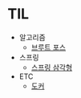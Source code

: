 # TIL
* 알고리즘
  * [브루트 포스](https://github.com/go-coding1/TIL/blob/main/%EC%95%8C%EA%B3%A0%EB%A6%AC%EC%A6%98/%EB%B8%8C%EB%A3%A8%ED%8A%B8%20%ED%8F%AC%EC%8A%A4(Brute%20Force).md)
* 스프링
  * [스프링 삼각형](https://github.com/go-coding1/TIL/blob/main/Spring/Spring%20Triangle%5BIoC%2CAOP%2CPSA%5D.md)
* ETC
  * [도커](https://github.com/go-coding1/TIL/blob/main/Docker/%EB%8F%84%EC%BB%A4%EB%9E%80%20%EB%AC%B4%EC%97%87%EC%9D%B8%EA%B0%80%3F.md)
